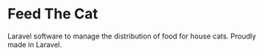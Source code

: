 # Feed The Cat

Laravel software to manage the distribution of food for house cats.
Proudly made in Laravel.